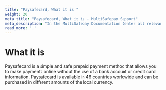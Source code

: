 ```yaml
---
title: "Paysafecard, What it is "
weight: 20
meta_title: "Paysafecard, What it is - MultiSafepay Support"
meta_description: "In the MultiSafepay Documentation Center all relevant information regarding our Plugins and API. As well as Support pages for Payment Method, Tools and General Questions. You can also find the contact details of our Support Team and Integration Team."
read_more: '.'
---
```

# What it is 
Paysafecard is a simple and safe prepaid payment method that allows you to make payments online without the use of a bank account or credit card information. Paysafecard is available in 46 countries worldwide and can be purchased in different amounts of the local currency.
